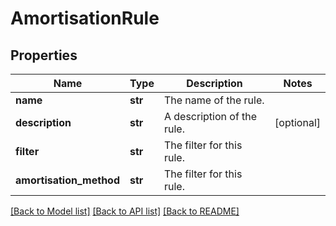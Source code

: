 # AmortisationRule


## Properties
Name | Type | Description | Notes
------------ | ------------- | ------------- | -------------
**name** | **str** | The name of the rule. | 
**description** | **str** | A description of the rule. | [optional] 
**filter** | **str** | The filter for this rule. | 
**amortisation_method** | **str** | The filter for this rule. | 

[[Back to Model list]](../README.md#documentation-for-models) [[Back to API list]](../README.md#documentation-for-api-endpoints) [[Back to README]](../README.md)



